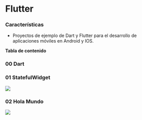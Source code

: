 # Flutter

### Características

- Proyectos de ejemplo de Dart y Flutter para el desarrollo de aplicaciones móviles en Android y IOS.


**Tabla de contenido**


### 00 Dart
### 01 StatefulWidget


![](https://n0rf3n.github.io/Flutter/Resources/StatefulWidget.gif)

### 02 Hola Mundo

![](https://n0rf3n.github.io/Flutter/Resources/HolaMundo.gif)
